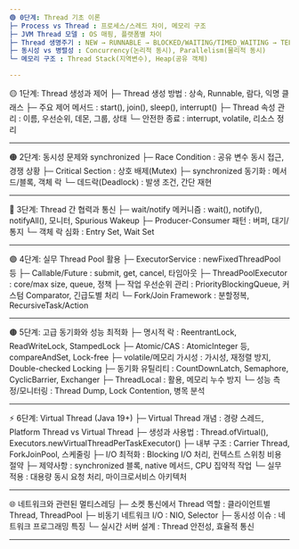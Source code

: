 ```yaml
---
🟢 0단계: Thread 기초 이론
├─ Process vs Thread : 프로세스/스레드 차이, 메모리 구조
├─ JVM Thread 모델 : OS 매핑, 플랫폼별 차이
├─ Thread 생명주기 : NEW → RUNNABLE → BLOCKED/WAITING/TIMED_WAITING → TERMINATED
├─ 동시성 vs 병렬성 : Concurrency(논리적 동시), Parallelism(물리적 동시)
└─ 메모리 구조 : Thread Stack(지역변수), Heap(공유 객체)

---
```

🟡 1단계: Thread 생성과 제어
├─ Thread 생성 방법 : 상속, Runnable, 람다, 익명 클래스
├─ 주요 제어 메서드 : start(), join(), sleep(), interrupt()
├─ Thread 속성 관리 : 이름, 우선순위, 데몬, 그룹, 상태
└─ 안전한 종료 : interrupt, volatile, 리소스 정리

---
🟠 2단계: 동시성 문제와 synchronized
├─ Race Condition : 공유 변수 동시 접근, 경쟁 상황
├─ Critical Section : 상호 배제(Mutex)
├─ synchronized 동기화 : 메서드/블록, 객체 락
└─ 데드락(Deadlock) : 발생 조건, 간단 재현

---
🔵 3단계: Thread 간 협력과 통신
├─ wait/notify 메커니즘 : wait(), notify(), notifyAll(), 모니터, Spurious Wakeup
├─ Producer-Consumer 패턴 : 버퍼, 대기/통지
└─ 객체 락 심화 : Entry Set, Wait Set

---
🟣 4단계: 실무 Thread Pool 활용
├─ ExecutorService : newFixedThreadPool 등
├─ Callable/Future : submit, get, cancel, 타임아웃
├─ ThreadPoolExecutor : core/max size, queue, 정책
├─ 작업 우선순위 관리 : PriorityBlockingQueue, 커스텀 Comparator, 긴급도별 처리
└─ Fork/Join Framework : 분할정복, RecursiveTask/Action

---
🟤 5단계: 고급 동기화와 성능 최적화
├─ 명시적 락 : ReentrantLock, ReadWriteLock, StampedLock
├─ Atomic/CAS : AtomicInteger 등, compareAndSet, Lock-free
├─ volatile/메모리 가시성 : 가시성, 재정렬 방지, Double-checked Locking
├─ 동기화 유틸리티 : CountDownLatch, Semaphore, CyclicBarrier, Exchanger
├─ ThreadLocal : 활용, 메모리 누수 방지
└─ 성능 측정/모니터링 : Thread Dump, Lock Contention, 병목 분석

---
⚡ 6단계: Virtual Thread (Java 19+)
├─ Virtual Thread 개념 : 경량 스레드, Platform Thread vs Virtual Thread
├─ 생성과 사용법 : Thread.ofVirtual(), Executors.newVirtualThreadPerTaskExecutor()
├─ 내부 구조 : Carrier Thread, ForkJoinPool, 스케줄링
├─ I/O 최적화 : Blocking I/O 처리, 컨텍스트 스위칭 비용 절약
├─ 제약사항 : synchronized 블록, native 메서드, CPU 집약적 작업
└─ 실무 적용 : 대용량 동시 요청 처리, 마이크로서비스 아키텍처

---
🌐 네트워크와 관련된 멀티스레딩
├─ 소켓 통신에서 Thread 역할 : 클라이언트별 Thread, ThreadPool
├─ 비동기 네트워크 I/O : NIO, Selector
├─ 동시성 이슈 : 네트워크 프로그래밍 특징
└─ 실시간 서버 설계 : Thread 안전성, 효율적 통신

---